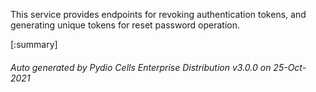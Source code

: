 






This service provides endpoints for revoking authentication tokens, and generating unique tokens for reset password operation.

[:summary]

###### Auto generated by Pydio Cells Enterprise Distribution v3.0.0 on 25-Oct-2021
